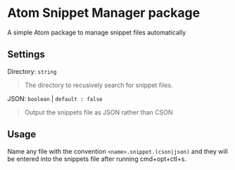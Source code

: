 # Atom Snippet Manager package

A simple Atom package to manage snippet files automatically

## Settings

Directory: `string`
> The directory to recusively search for snippet files.

JSON: `boolean` | `default : false`
> Output the snippets file as JSON rather than CSON

## Usage

Name any file with the convention `<name>.snippet.(cson|json)` and they will be entered into the snippets file after running cmd+opt+ctl+s.
